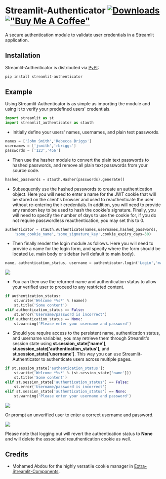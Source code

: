 # Streamlit-Authenticator [![Downloads](https://pepy.tech/badge/streamlit-authenticator)](https://pepy.tech/project/streamlit-authenticator) [!["Buy Me A Coffee"](https://www.buymeacoffee.com/assets/img/custom_images/orange_img.png)](https://www.buymeacoffee.com/khorasani)
A secure authentication module to validate user credentials in a Streamlit application.

## Installation

Streamlit-Authenticator is distributed via [PyPI](https://pypi.org/project/streamlit-authenticator/):

```python
pip install streamlit-authenticator
```

## Example

Using Streamlit-Authenticator is as simple as importing the module and using it to verify your predefined users' credentials.

```python
import streamlit as st
import streamlit_authenticator as stauth
```

* Initially define your users' names, usernames, and plain text passwords.

```python
names = ['John Smith','Rebecca Briggs']
usernames = ['jsmith','rbriggs']
passwords = ['123','456']
```

* Then use the hasher module to convert the plain text passwords to hashed passwords, and remove all plain text passwords from your source code.

```python
hashed_passwords = stauth.Hasher(passwords).generate()
```

* Subsequently use the hashed passwords to create an authentication object. Here you will need to enter a name for the JWT cookie that will be stored on the client's browser and used to reauthenticate the user without re-entering their credentials. In addition, you will need to provide any random key to be used to hash the cookie's signature. Finally, you will need to specify the number of days to use the cookie for, if you do not require passwordless reauthentication, you may set this to 0.

```python
authenticator = stauth.Authenticate(names,usernames,hashed_passwords,
    'some_cookie_name','some_signature_key',cookie_expiry_days=30)
```

* Then finally render the login module as follows. Here you will need to provide a name for the login form, and specify where the form should be located i.e. main body or sidebar (will default to main body).

```python
name, authentication_status, username = authenticator.login('Login','main')
```
![](https://github.com/mkhorasani/Streamlit-Authenticator/blob/main/login_form.PNG)

* You can then use the returned name and authentication status to allow your verified user to proceed to any restricted content.

```python
if authentication_status:
    st.write('Welcome *%s*' % (name))
    st.title('Some content')
elif authentication_status == False:
    st.error('Username/password is incorrect')
elif authentication_status == None:
    st.warning('Please enter your username and password')
```

* Should you require access to the persistent name, authentication status, and username variables, you may retrieve them through Streamlit's session state using **st.session_state['name']**, **st.session_state['authentication_status']**, and **st.session_state['username']**. This way you can use Streamlit-Authenticator to authenticate users across multiple pages.

```python
if st.session_state['authentication_status']:
    st.write('Welcome *%s*' % (st.session_state['name']))
    st.title('Some content')
elif st.session_state['authentication_status'] == False:
    st.error('Username/password is incorrect')
elif st.session_state['authentication_status'] == None:
    st.warning('Please enter your username and password')
```

![](https://github.com/mkhorasani/Streamlit-Authenticator/blob/main/logged_in.PNG)

Or prompt an unverified user to enter a correct username and password.

![](https://github.com/mkhorasani/Streamlit-Authenticator/blob/main/incorrect_login.PNG)

Please note that logging out will revert the authentication status to **None** and will delete the associated reauthentication cookie as well.

## Credits
- Mohamed Abdou for the highly versatile cookie manager in [Extra-Streamlit-Components](https://github.com/Mohamed-512/Extra-Streamlit-Components).
